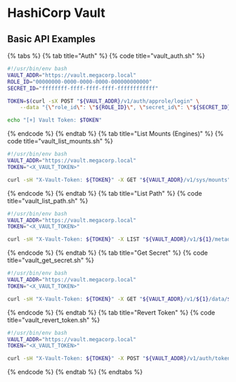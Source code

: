 # HashiCorp Vault




## Basic API Examples

{% tabs %}
{% tab title="Auth" %}
{% code title="vault_auth.sh" %}
```bash
#!/usr/bin/env bash
VAULT_ADDR="https://vault.megacorp.local"
ROLE_ID="00000000-0000-0000-0000-000000000000"
SECRET_ID="ffffffff-ffff-ffff-ffff-ffffffffffff"

TOKEN=$(curl -sX POST "${VAULT_ADDR}/v1/auth/approle/login" \
    --data "{\"role_id\": \"${ROLE_ID}\", \"secret_id\": \"${SECRET_ID}\"}" | jq -r .auth.client_token)

echo "[+] Vault Token: $TOKEN"
```
{% endcode %}
{% endtab %}
{% tab title="List Mounts (Engines)" %}
{% code title="vault_list_mounts.sh" %}
```bash
#!/usr/bin/env bash
VAULT_ADDR="https://vault.megacorp.local"
TOKEN="<X_VAULT_TOKEN>"

curl -sH "X-Vault-Token: ${TOKEN}" -X GET "${VAULT_ADDR}/v1/sys/mounts" | jq
```
{% endcode %}
{% endtab %}
{% tab title="List Path" %}
{% code title="vault_list_path.sh" %}
```bash
#!/usr/bin/env bash
VAULT_ADDR="https://vault.megacorp.local"
TOKEN="<X_VAULT_TOKEN>"

curl -sH "X-Vault-Token: ${TOKEN}" -X LIST "${VAULT_ADDR}/v1/${1}/metadata/" | jq
```
{% endcode %}
{% endtab %}
{% tab title="Get Secret" %}
{% code title="vault_get_secret.sh" %}
```bash
#!/usr/bin/env bash
VAULT_ADDR="https://vault.megacorp.local"
TOKEN="<X_VAULT_TOKEN>"

curl -sH "X-Vault-Token: ${TOKEN}" -X GET "${VAULT_ADDR}/v1/${1}/data/${2}" | jq
```
{% endcode %}
{% endtab %}
{% tab title="Revert Token" %}
{% code title="vault_revert_token.sh" %}
```bash
#!/usr/bin/env bash
VAULT_ADDR="https://vault.megacorp.local"
TOKEN="<X_VAULT_TOKEN>"

curl -sH "X-Vault-Token: ${TOKEN}" -X POST "${VAULT_ADDR}/v1/auth/token/revoke-self"
```
{% endcode %}
{% endtab %}
{% endtabs %}
